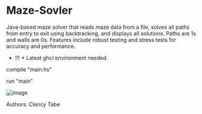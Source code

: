 # Maze-Sovler
Java-based maze solver that reads maze data from a file, solves all paths from entry to exit using backtracking, and displays all solutions. Paths are 1s and walls are 0s. Features include robust testing and stress tests for accuracy and performance.  

* !!! *
Latest ghci environment needed.

compile "main.hs"

run "main"

![image](https://github.com/notclency/Maze-Sovler/assets/82658275/f845d476-df93-4dee-8d3e-7ae0483b4e49)


Authors: Clency Tabe
